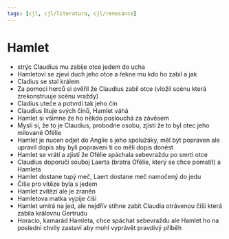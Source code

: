 ```yaml
---
tags: [cjl, cjl/literatura, cjl/renesance]
---
```

# Hamlet
- strýc Claudius mu zabije otce jedem do ucha
- Hamletovi se zjeví duch jeho otce a řekne mu kdo ho zabil a jak
- Cladius se stal králem
- Za pomocí herců si ověřil že Claudius zabil otce (vložil scénu která zrekonstruuje scénu vraždy)
- Cladius uteče a potvrdí tak jeho čin
- Claudius lituje svých činů, Hamlet váhá
- Hamlet si všimne že ho někdo poslouchá za závěsem
- Myslí si, že to je Claudius, probodne osobu, zjistí že to byl otec jeho milované Ofélie
- Hamlet je nucen odjet do Anglie s jeho spolužáky, měl být popraven ale upravil dopis aby byli popraveni ti co měli dopis donést
- Hamlet se vrátí a zjistí že Ofélie spáchala sebevraždu po smrti otce
- Claudius doporučí souboj Laerta (bratra Ofélie, který se chce pomstít) a Hamleta
- Hamlet dostane tupý meč, Laert dostane meč namočený do jedu
- Číše pro vítěze byla s jedem
- Hamlet zvítězí ale je zraněn
- Hamletova matka vypije číši
- Hamlet umírá na jed, ale nejdřív stihne zabít Claudia otrávenou číši která zabila královnu Gertrudu
- Horacio, kamarád Hamleta, chce spáchat sebevraždu ale Hamlet ho na poslední chvíly zastaví aby mohl vyprávět pravdivý příběh